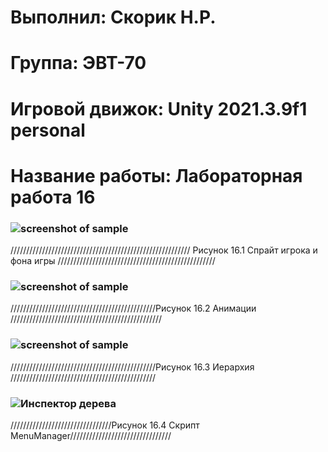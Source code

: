 # Выполнил: Скорик Н.Р.
# Группа: ЭВТ-70
# Игровой движок: Unity 2021.3.9f1 personal
# Название работы: Лабораторная работа 16
### ![screenshot of sample](https://user-images.githubusercontent.com/32439405/204871678-14fa1a44-9dca-46e3-b789-66c1cb48ad7a.png)
///////////////////////////////////////////////////////// Рисунок 16.1 Спрайт игрока и фона игры //////////////////////////////////////////////////
### ![screenshot of sample](https://user-images.githubusercontent.com/32439405/204871653-ae06fb7e-5ad6-4b06-bc15-e5e76512e5cd.png)

//////////////////////////////////////////////Рисунок 16.2 Анимации ////////////////////////////////////////////////
### ![screenshot of sample](https://user-images.githubusercontent.com/32439405/204877266-814b1b4a-1a71-46b4-8f55-b14fbdcbb8b8.png)
//////////////////////////////////////////////Рисунок 16.3 Иерархия //////////////////////////////////////////////
### ![Инспектор дерева](https://user-images.githubusercontent.com/32439405/204877859-f4d74958-d4dc-45f8-ae6b-09d918ab95ee.png)
////////////////////////////////Рисунок 16.4 Скрипт MenuManager////////////////////////////////
